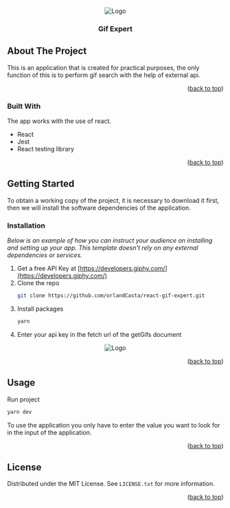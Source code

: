 <!-- Improved compatibility of back to top link: See: https://github.com/othneildrew/Best-README-Template/pull/73 -->
<a name="readme-top"></a>
<!--
*** Thanks for checking out the Best-README-Template. If you have a suggestion
*** that would make this better, please fork the repo and create a pull request
*** or simply open an issue with the tag "enhancement".
*** Don't forget to give the project a star!
*** Thanks again! Now go create something AMAZING! :D
-->

<!-- PROJECT LOGO -->
<br />
<div align="center">
  <a>
    <img src="https://res.cloudinary.com/cozyplace/image/upload/v1674585759/Screenshot_2023-01-24_124223_nx0taf.png" alt="Logo">
  </a>

  <h3 align="center">Gif Expert</h3>
</div>

<!-- ABOUT THE PROJECT -->
## About The Project

This is an application that is created for practical purposes, the only function of this is to perform gif search with the help of external api.

<p align="right">(<a href="#readme-top">back to top</a>)</p>



### Built With

The app works with the use of react.

* React
* Jest
* React testing library

<p align="right">(<a href="#readme-top">back to top</a>)</p>



<!-- GETTING STARTED -->
## Getting Started

To obtain a working copy of the project, it is necessary to download it first, then we will install the software dependencies of the application.


### Installation

_Below is an example of how you can instruct your audience on installing and setting up your app. This template doesn't rely on any external dependencies or services._

1. Get a free API Key at [https://developers.giphy.com/](https://developers.giphy.com/)
2. Clone the repo
   ```sh
   git clone https://github.com/orlandCasta/react-gif-expert.git
   ```
3. Install packages
   ```sh
   yarn
   ```
4. Enter your api key in the fetch url of the getGifs document
   
 <div align="center">
  <a>
    <img src="https://res.cloudinary.com/cozyplace/image/upload/v1674587291/Screenshot_2023-01-24_130753_hc3r2u.png" alt="Logo">
  </a>
</div>

<p align="right">(<a href="#readme-top">back to top</a>)</p>



<!-- USAGE EXAMPLES -->
## Usage

Run project
   ```sh
   yarn dev
   ```

To use the application you only have to enter the value you want to look for in the input of the application.

<p align="right">(<a href="#readme-top">back to top</a>)</p>

<!-- LICENSE -->
## License

Distributed under the MIT License. See `LICENSE.txt` for more information.

<p align="right">(<a href="#readme-top">back to top</a>)</p>

<!-- MARKDOWN LINKS & IMAGES -->
<!-- https://www.markdownguide.org/basic-syntax/#reference-style-links -->
[contributors-shield]: https://img.shields.io/github/contributors/othneildrew/Best-README-Template.svg?style=for-the-badge
[contributors-url]: https://github.com/othneildrew/Best-README-Template/graphs/contributors
[forks-shield]: https://img.shields.io/github/forks/othneildrew/Best-README-Template.svg?style=for-the-badge
[forks-url]: https://github.com/othneildrew/Best-README-Template/network/members
[stars-shield]: https://img.shields.io/github/stars/othneildrew/Best-README-Template.svg?style=for-the-badge
[stars-url]: https://github.com/othneildrew/Best-README-Template/stargazers
[issues-shield]: https://img.shields.io/github/issues/othneildrew/Best-README-Template.svg?style=for-the-badge
[issues-url]: https://github.com/othneildrew/Best-README-Template/issues
[license-shield]: https://img.shields.io/github/license/othneildrew/Best-README-Template.svg?style=for-the-badge
[license-url]: https://github.com/othneildrew/Best-README-Template/blob/master/LICENSE.txt
[linkedin-shield]: https://img.shields.io/badge/-LinkedIn-black.svg?style=for-the-badge&logo=linkedin&colorB=555
[linkedin-url]: https://linkedin.com/in/othneildrew
[product-screenshot]: images/screenshot.png
[Next.js]: https://img.shields.io/badge/next.js-000000?style=for-the-badge&logo=nextdotjs&logoColor=white
[Next-url]: https://nextjs.org/
[React.js]: https://img.shields.io/badge/React-20232A?style=for-the-badge&logo=react&logoColor=61DAFB
[React-url]: https://reactjs.org/
[Vue.js]: https://img.shields.io/badge/Vue.js-35495E?style=for-the-badge&logo=vuedotjs&logoColor=4FC08D
[Vue-url]: https://vuejs.org/
[Angular.io]: https://img.shields.io/badge/Angular-DD0031?style=for-the-badge&logo=angular&logoColor=white
[Angular-url]: https://angular.io/
[Svelte.dev]: https://img.shields.io/badge/Svelte-4A4A55?style=for-the-badge&logo=svelte&logoColor=FF3E00
[Svelte-url]: https://svelte.dev/
[Laravel.com]: https://img.shields.io/badge/Laravel-FF2D20?style=for-the-badge&logo=laravel&logoColor=white
[Laravel-url]: https://laravel.com
[Bootstrap.com]: https://img.shields.io/badge/Bootstrap-563D7C?style=for-the-badge&logo=bootstrap&logoColor=white
[Bootstrap-url]: https://getbootstrap.com
[JQuery.com]: https://img.shields.io/badge/jQuery-0769AD?style=for-the-badge&logo=jquery&logoColor=white
[JQuery-url]: https://jquery.com 
